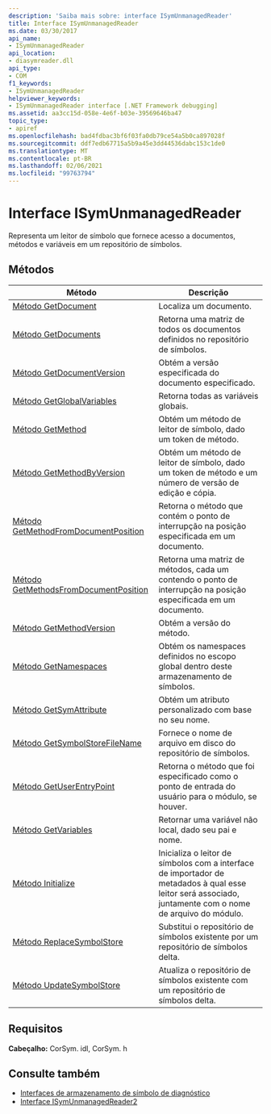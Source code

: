 ```yaml
---
description: 'Saiba mais sobre: interface ISymUnmanagedReader'
title: Interface ISymUnmanagedReader
ms.date: 03/30/2017
api_name:
- ISymUnmanagedReader
api_location:
- diasymreader.dll
api_type:
- COM
f1_keywords:
- ISymUnmanagedReader
helpviewer_keywords:
- ISymUnmanagedReader interface [.NET Framework debugging]
ms.assetid: aa3cc15d-058e-4e6f-b03e-39569646ba47
topic_type:
- apiref
ms.openlocfilehash: bad4fdbac3bf6f03fa0db79ce54a5b0ca897028f
ms.sourcegitcommit: ddf7edb67715a5b9a45e3dd44536dabc153c1de0
ms.translationtype: MT
ms.contentlocale: pt-BR
ms.lasthandoff: 02/06/2021
ms.locfileid: "99763794"
---
```

# <a name="isymunmanagedreader-interface"></a>Interface ISymUnmanagedReader

Representa um leitor de símbolo que fornece acesso a documentos, métodos e variáveis em um repositório de símbolos.  
  
## <a name="methods"></a>Métodos  
  
|Método|Descrição|  
|------------|-----------------|  
|[Método GetDocument](isymunmanagedreader-getdocument-method.md)|Localiza um documento.|  
|[Método GetDocuments](isymunmanagedreader-getdocuments-method.md)|Retorna uma matriz de todos os documentos definidos no repositório de símbolos.|  
|[Método GetDocumentVersion](isymunmanagedreader-getdocumentversion-method.md)|Obtém a versão especificada do documento especificado.|  
|[Método GetGlobalVariables](isymunmanagedreader-getglobalvariables-method.md)|Retorna todas as variáveis globais.|  
|[Método GetMethod](isymunmanagedreader-getmethod-method.md)|Obtém um método de leitor de símbolo, dado um token de método.|  
|[Método GetMethodByVersion](isymunmanagedreader-getmethodbyversion-method.md)|Obtém um método de leitor de símbolo, dado um token de método e um número de versão de edição e cópia.|  
|[Método GetMethodFromDocumentPosition](isymunmanagedreader-getmethodfromdocumentposition-method.md)|Retorna o método que contém o ponto de interrupção na posição especificada em um documento.|  
|[Método GetMethodsFromDocumentPosition](isymunmanagedreader-getmethodsfromdocumentposition-method.md)|Retorna uma matriz de métodos, cada um contendo o ponto de interrupção na posição especificada em um documento.|  
|[Método GetMethodVersion](isymunmanagedreader-getmethodversion-method.md)|Obtém a versão do método.|  
|[Método GetNamespaces](isymunmanagedreader-getnamespaces-method.md)|Obtém os namespaces definidos no escopo global dentro deste armazenamento de símbolos.|  
|[Método GetSymAttribute](isymunmanagedreader-getsymattribute-method.md)|Obtém um atributo personalizado com base no seu nome.|  
|[Método GetSymbolStoreFileName](isymunmanagedreader-getsymbolstorefilename-method.md)|Fornece o nome de arquivo em disco do repositório de símbolos.|  
|[Método GetUserEntryPoint](isymunmanagedreader-getuserentrypoint-method.md)|Retorna o método que foi especificado como o ponto de entrada do usuário para o módulo, se houver.|  
|[Método GetVariables](isymunmanagedreader-getvariables-method.md)|Retornar uma variável não local, dado seu pai e nome.|  
|[Método Initialize](isymunmanagedreader-initialize-method.md)|Inicializa o leitor de símbolos com a interface de importador de metadados à qual esse leitor será associado, juntamente com o nome de arquivo do módulo.|  
|[Método ReplaceSymbolStore](isymunmanagedreader-replacesymbolstore-method.md)|Substitui o repositório de símbolos existente por um repositório de símbolos delta.|  
|[Método UpdateSymbolStore](isymunmanagedreader-updatesymbolstore-method.md)|Atualiza o repositório de símbolos existente com um repositório de símbolos delta.|  
  
## <a name="requirements"></a>Requisitos  

 **Cabeçalho:** CorSym. idl, CorSym. h  
  
## <a name="see-also"></a>Consulte também

- [Interfaces de armazenamento de símbolo de diagnóstico](diagnostics-symbol-store-interfaces.md)
- [Interface ISymUnmanagedReader2](isymunmanagedreader2-interface.md)
